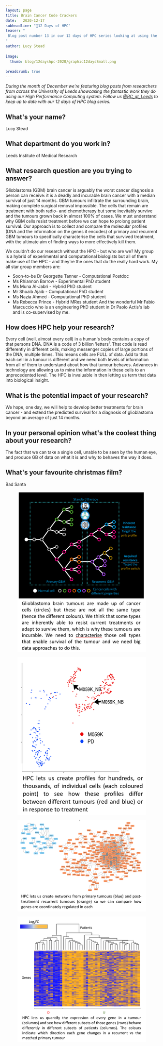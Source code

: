 ```yaml
---
layout: page
title: Brain Cancer Code Crackers
date:   2020-12-17
subheadline: "🎄12 Days of HPC"
teaser: "
 Blog post number 13 in our 12 days of HPC series looking at using the HPC to study gene expression differences during brain cancer!
"
author: Lucy Stead

image:
  thumb: blog/12dayshpc-2020/graphic12daysSmall.png

breadcrumb: true
---
```


_During the month of December we're featuring blog posts from researchers from across the University of Leeds showcasing the fantastic work they do using our High Performance Computing system. Follow us [@RC_at_Leeds](https://twitter.com/RC_at_leeds) to keep up to date with our 12 days of HPC blog series._

## What's your name?

Lucy Stead

## What department do you work in?

Leeds Institute of Medical Research

## What research question are you trying to answer?

Glioblastoma (GBM) brain cancer is arguably the worst cancer diagnosis a person can receive: it is a deadly and incurable brain cancer with a median survival of just 14 months. GBM tumours infiltrate the surrounding brain, making complete surgical removal impossible. The cells that remain are treatment with both radio- and chemotherapy but some inevitably survive and the tumours grown back in almost 100% of cases.  We must understand why GBM cells resist treatment before we can hope to prolong patient survival. Our approach is to collect and compare the molecular profiles (DNA and the information on the genes it encodes) of primary and recurrent GBM tumours to specifically characterise the cells that survived treatment, with the ultimate aim of finding ways to more effectively kill them. 

We couldn't do our research without the HPC - but who are we? My group is a hybrid of experimental and computational biologists but all of them make use of the HPC - and they're the ones that do the really hard work. My all star group members are:
- Soon-to-be Dr Georgette Tanner - Computational Postdoc
- Ms Rhiannon Barrow - Experimental PhD student
- Ms Muna Al-Jabri - Hybrid PhD student
- Mr Shoaib Ajaib - Computational PhD student
- Ms Nazia Ahmed - Computational PhD student
- Ms Rebecca Prince - Hybrid MRes student
And the wonderful Mr Fabio Marcuccio who is an engineering PhD student in Dr Paolo Actis's lab and is co-supervised by me.
 
## How does HPC help your research?

Every cell (well, almost every cell) in a human's body contains a copy of that persons DNA. DNA is a code of 3 billion 'letters'. That code is read differently in different cells, making messenger copies of large portions of the DNA, multiple times. This means cells are FULL of data. Add to that: each cell in a tumour is different and we need both levels of information from all of them to understand about how that tumour behaves. Advances in technology are allowing us to mine the information in these cells to an unprecedented level. The HPC is invaluable in then letting us term that data into biological insight. 

## What is the potential impact of your research?

We hope, one day, we will help to develop better treatments for brain cancer - and extend the predicted survival for a diagnosis of glioblastoma beyond an average of just 14 months.

## In your personal opinion what's the coolest thing about your research?

The fact that we can take a single cell, unable to be seen by the human eye, and produce GB of data on what it is and why to behaves the way it does. 

## What's your favourite christmas film?

Bad Santa

<figure>
  <div style="text-align:center;">
    <img src='/images/blog/12dayshpc-2020/day13/Screen Shot 2020-11-20 at 15.14.36_Lucy Stead.png' alt='A graphic showing different cellular gene variation in glioblastoma cell between recurrent and primary GBM.'/>
  </div>
</figure>

<figure>
  <div style="text-align:center;">
    <img src='/images/blog/12dayshpc-2020/day13/Screen Shot 2020-11-20 at 15.14.46_Lucy Stead.png' alt='A scatter plot of single cell profiles before and after a specific treatment for GBM.'/>
  </div>
</figure>

<figure>
  <div style="text-align:center;">
    <img src='/images/blog/12dayshpc-2020/day13/Screen Shot 2020-11-20 at 15.16.16_Lucy Stead.png' alt='A network graph of different genes that are regulated between primary and recurrent GBM tumours.'/>
  </div>
</figure>

<figure>
  <div style="text-align:center;">
    <img src='/images/blog/12dayshpc-2020/day13/Screen Shot 2020-11-20 at 15.18.50_Lucy Stead.png' alt='A gene heatmap showing gene activation levels between different cohorts of patients.'/>
  </div>
</figure>

